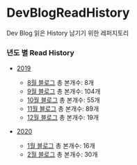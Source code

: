 # DevBlogReadHistory
Dev Blog 읽은 History 남기기 위한 레퍼지토리

### 년도 별 Read History
- [2019](https://github.com/gaepury/DevBlogReadHistory/tree/master/2019)
   - [8월 블로그](https://github.com/gaepury/DevBlogReadHistory/tree/master/2019/08) 총 본개수: 8개
   - [9월 블로그](https://github.com/gaepury/DevBlogReadHistory/tree/master/2019/09) 총 본개수: 104개
   - [10월 블로그](https://github.com/gaepury/DevBlogReadHistory/tree/master/2019/10) 총 본개수: 55개
   - [11월 블로그](https://github.com/gaepury/DevBlogReadHistory/tree/master/2019/11) 총 본개수: 89개
   - [12월 블로그](https://github.com/gaepury/DevBlogReadHistory/tree/master/2019/12) 총 본개수: 19개
   

- [2020](https://github.com/gaepury/DevBlogReadHistory/tree/master/2020)
   - [1월 블로그](https://github.com/gaepury/DevBlogReadHistory/blob/master/2020/01) 총 본개수: 16개
   - [2월 블로그](https://github.com/gaepury/DevBlogReadHistory/blob/master/2020/02) 총 본개수: 30개
